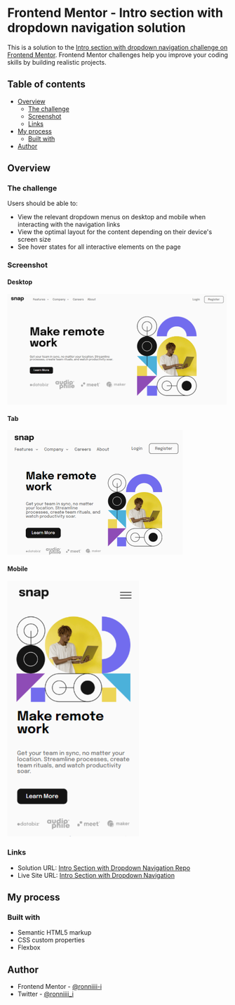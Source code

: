 # Frontend Mentor - Intro section with dropdown navigation solution

This is a solution to the [Intro section with dropdown navigation challenge on Frontend Mentor](https://www.frontendmentor.io/challenges/intro-section-with-dropdown-navigation-ryaPetHE5). Frontend Mentor challenges help you improve your coding skills by building realistic projects. 

## Table of contents

- [Overview](#overview)
  - [The challenge](#the-challenge)
  - [Screenshot](#screenshot)
  - [Links](#links)
- [My process](#my-process)
  - [Built with](#built-with)
- [Author](#author)


## Overview

### The challenge

Users should be able to:

- View the relevant dropdown menus on desktop and mobile when interacting with the navigation links
- View the optimal layout for the content depending on their device's screen size
- See hover states for all interactive elements on the page

### Screenshot
#### Desktop
<img src="../../assets/thumbs/desktop/introsec.png" style=" width: 500px;">

#### Tab
<img src="../../assets/thumbs/tab/introsec.png" style=" width: 400px;">

#### Mobile
<img src="../../assets/thumbs/mobile/introsec.png" style=" width: 300px;">

### Links

- Solution URL: [Intro Section with Dropdown Navigation Repo](https://github.com/ronniiii-i/ronniiii-i.github.io/tree/main/projects/intro-section-with-dropdown-navigation-main)
- Live Site URL: [Intro Section with Dropdown Navigation](https://ronniiii-i.github.io/projects/intro-section-with-dropdown-navigation-main/)

## My process

### Built with

- Semantic HTML5 markup
- CSS custom properties
- Flexbox


## Author

- Frontend Mentor - [@ronniiii-i](https://www.frontendmentor.io/profile/ronniiii-i)
- Twitter - [@ronniiii_i](https://www.twitter.com/ronniiii_i)
